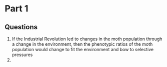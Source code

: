 # Part 1
## Questions
1. If the Industrial Revolution led to changes in the moth population through a change in the environment, then the phenotypic ratios of the moth population would change to fit the environment and bow to selective pressures
2. 